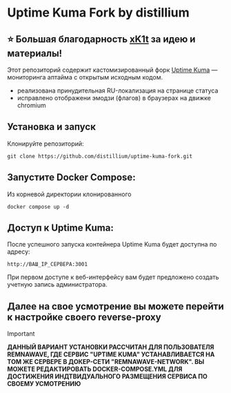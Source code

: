 # Uptime Kuma Fork by distillium
## ⭐️ Большая благодарность [xK1t](https://github.com/xK1t) за идею и материалы!

Этот репозиторий содержит кастомизированный форк [Uptime Kuma](https://github.com/louislam/uptime-kuma) —  мониторинга аптайма с открытым исходным кодом.

- реализована принудительная RU-локализация на странице статуса
- исправлено отображени эмодзи (флагов) в браузерах на движке chromium

## Установка и запуск
Клонируйте репозиторий:
```
git clone https://github.com/distillium/uptime-kuma-fork.git
```
## Запустите Docker Compose:
Из корневой директории клонированного 
```
docker compose up -d
```
## Доступ к Uptime Kuma:
После успешного запуска контейнера Uptime Kuma будет доступна по адресу:
```
http://ВАШ_IP_СЕРВЕРА:3001 
```
При первом доступе к веб-интерфейсу вам будет предложено создать учетную запись администратора.
## Далее на свое усмотрение вы можете перейти к настройке своего reverse-proxy 
> [!IMPORTANT]
> **ДАННЫЙ ВАРИАНТ УСТАНОВКИ РАССЧИТАН ДЛЯ ПОЛЬЗОВАТЕЛЯ REMNAWAVE, ГДЕ СЕРВИС "UPTIME KUMA" УСТАНАВЛИВАЕТСЯ НА ТОМ ЖЕ СЕРВЕРЕ В ДОКЕР-СЕТИ "REMNAWAVE-NETWORK". ВЫ МОЖЕТЕ РЕДАКТИРОВАТЬ DOCKER-COMPOSE.YML ДЛЯ ДОСТИЖЕНИЯ ИНДТВИДУАЛЬНОГО РАЗМЕЩЕНИЯ СЕРВИСА ПО СВОЕМУ УСМОТРЕНИЮ** 
